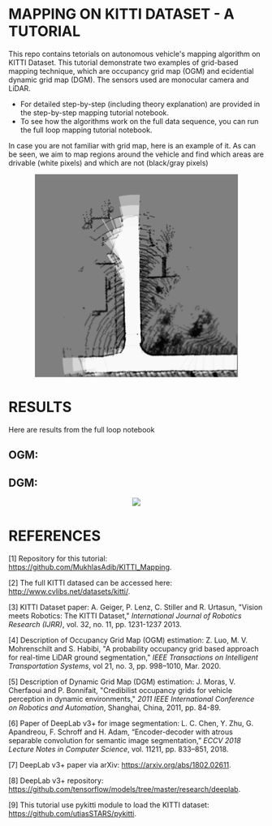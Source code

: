 # MAPPING ON KITTI DATASET - A TUTORIAL

This repo contains tetorials on autonomous vehicle's mapping algorithm on KITTI Dataset. This tutorial demonstrate two examples of grid-based mapping technique, which are occupancy grid map (OGM) and ecidential dynamic grid map (DGM). The sensors used are monocular camera and LiDAR.
- For detailed step-by-step (including theory explanation) are provided in the step-by-step mapping tutorial notebook.
- To see how the algorithms work on the full data sequence, you can run the full loop mapping tutorial notebook.

In case you are not familiar with grid map, here is an example of it. As can be seen, we aim to map regions around the vehicle and find which areas are drivable (white pixels) and which are not (black/gray pixels)

<center><img src="https://github.com/MukhlasAdib/KITTI_Mapping/blob/main/figures/2_0_3443.png?raw=true" width=400px></center>

# RESULTS

Here are results from the full loop notebook

## OGM:



## DGM:

<center><img src="https://github.com/MukhlasAdib/KITTI_Mapping/blob/main/figures/results_dgm.gif?raw=true" width=400px></center>

# REFERENCES

[1] Repository for this tutorial: https://github.com/MukhlasAdib/KITTI_Mapping.

[2] The full KITTI datased can be accessed here: http://www.cvlibs.net/datasets/kitti/.

[3] KITTI Dataset paper: A. Geiger, P. Lenz, C. Stiller and R. Urtasun, "Vision meets Robotics: The KITTI Dataset," *International Journal of Robotics Research (IJRR)*, vol. 32, no. 11, pp. 1231-1237 2013.

[4] Description of Occupancy Grid Map (OGM) estimation: Z. Luo, M. V. Mohrenschilt and S. Habibi, "A probability occupancy grid based approach for real-time LiDAR ground segmentation," *IEEE Transactions on Intelligent Transportation Systems*, vol 21, no. 3, pp. 998–1010, Mar. 2020.

[5] Description of Dynamic Grid Map (DGM) estimation: J. Moras, V. Cherfaoui and P. Bonnifait, "Credibilist occupancy grids for vehicle perception in dynamic environments," *2011 IEEE International Conference on Robotics and Automation*, Shanghai, China, 2011, pp. 84-89.

[6] Paper of DeepLab v3+ for image segmentation: L. C. Chen, Y. Zhu, G. Apandreou, F. Schroff and H. Adam, “Encoder-decoder with atrous separable convolution for semantic image segmentation,” *ECCV 2018 Lecture Notes in Computer Science*, vol. 11211, pp. 833–851, 2018.

[7] DeepLab v3+ paper via arXiv: https://arxiv.org/abs/1802.02611.

[8] DeepLab v3+ repository: https://github.com/tensorflow/models/tree/master/research/deeplab.

[9] This tutorial use pykitti module to load the KITTI dataset: https://github.com/utiasSTARS/pykitti.
